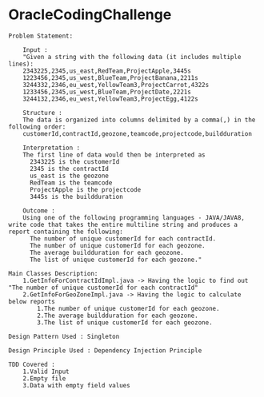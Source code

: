 # OracleCodingChallenge

	Problem Statement:

		Input :
		"Given a string with the following data (it includes multiple lines):
		2343225,2345,us_east,RedTeam,ProjectApple,3445s
		1223456,2345,us_west,BlueTeam,ProjectBanana,2211s
		3244332,2346,eu_west,YellowTeam3,ProjectCarrot,4322s
		1233456,2345,us_west,BlueTeam,ProjectDate,2221s
		3244132,2346,eu_west,YellowTeam3,ProjectEgg,4122s
		
		Structure : 
		The data is organized into columns delimited by a comma(,) in the following order:
		customerId,contractId,geozone,teamcode,projectcode,buildduration
		
		Interpretation :
		The first line of data would then be interpreted as
		  2343225 is the customerId
		  2345 is the contractId
		  us_east is the geozone
		  RedTeam is the teamcode
		  ProjectApple is the projectcode
		  3445s is the buildduration
		
		Outcome :
		Using one of the following programming languages - JAVA/JAVA8, write code that takes the entire multiline string and produces a report containing the following:
		  The number of unique customerId for each contractId.
		  The number of unique customerId for each geozone.
		  The average buildduration for each geozone.
		  The list of unique customerId for each geozone."
	  
	Main Classes Description:
		1.GetInfoForContractIdImpl.java -> Having the logic to find out "The number of unique customerId for each contractId"
		2.GetInfoForGeoZoneImpl.java -> Having the logic to calculate below reports
			1.The number of unique customerId for each geozone.
			2.The average buildduration for each geozone.
			3.The list of unique customerId for each geozone.
			
	Design Pattern Used : Singleton
	
	Design Principle Used : Dependency Injection Principle
	
	TDD Covered : 
		1.Valid Input
		2.Empty file
		3.Data with empty field values
		
